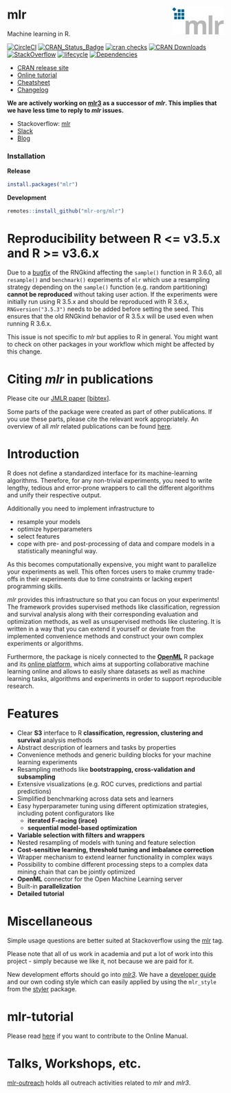 # mlr <img src="man/figures/logo.png" align="right" />

Machine learning in R.

[![CircleCI](https://img.shields.io/circleci/build/gh/mlr-org/mlr/master?label=Linux&logo=circle&logoColor=green&style=flat-square)](https://circleci.com/gh/mlr-org/mlr)
[![CRAN\_Status\_Badge](http://www.r-pkg.org/badges/version-ago/mlr)](https://cran.r-project.org/package=mlr)
[![cran checks](https://cranchecks.info/badges/worst/mlr)](https://cran.r-project.org/web/checks/check_results_mlr.html)
[![CRAN Downloads](https://cranlogs.r-pkg.org/badges/mlr)](https://cran.rstudio.com/web/packages/mlr/index.html)
[![StackOverflow](https://img.shields.io/badge/stackoverflow-mlr-blue.svg)](https://stackoverflow.com/questions/tagged/mlr)
[![lifecycle](https://img.shields.io/badge/lifecycle-retired-orange.svg)](https://www.tidyverse.org/lifecycle/#retired)
[![Dependencies](https://tinyverse.netlify.com/badge/mlr)](https://cran.r-project.org/package=mlr)

* [CRAN release site](https://CRAN.R-project.org/package=mlr)
* [Online tutorial](https://mlr.mlr-org.com/index.html)
* [Cheatsheet](https://github.com/mlr-org/mlr/blob/master/addon/cheatsheet/MlrCheatsheet.pdf)
* [Changelog](https://mlr.mlr-org.com/news/index.html)

**We are actively working on [mlr3](https://github.com/mlr-org/mlr3) as a successor of *mlr*. This implies that we have less time to reply to *mlr* issues.**

* Stackoverflow: [mlr](https://stackoverflow.com/questions/tagged/mlr)
* [Slack](https://mlr-org.slack.com/)
* [Blog](https://mlr-org.com/)

### Installation

**Release**

```r
install.packages("mlr")
```

**Development**

```R
remotes::install_github("mlr-org/mlr")
```

# Reproducibility between R <= v3.5.x and R >= v3.6.x

Due to a [bugfix](https://bugs.r-project.org/bugzilla/show_bug.cgi?id=17494) of the RNGkind affecting the `sample()` function in R 3.6.0, all `resample()` and `benchmark()` experiments of `mlr` which use a resampling strategy depending on the `sample()` function (e.g. random partitioning) **cannot be reproduced** without taking user action.
If the experiments were initially run using R 3.5.x and should be reproduced with R 3.6.x, `RNGversion("3.5.3")` needs to be added before setting the seed.
This ensures that the old RNGkind behavior of R 3.5.x will be used even when running R 3.6.x.

This issue is not specific to _mlr_ but applies to R in general.
You might want to check on other packages in your workflow which might be affected by this change.

# Citing _mlr_ in publications
Please cite our [JMLR paper](http://jmlr.org/papers/v17/15-066.html) [[bibtex](http://www.jmlr.org/papers/v17/15-066.bib)].

Some parts of the package were created as part of other publications.
If you use these parts, please cite the relevant work appropriately.
An overview of all _mlr_ related publications can be found [here](https://mlr.mlr-org.com/articles/tutorial/mlr_publications.html).

# Introduction

R does not define a standardized interface for its machine-learning algorithms.
Therefore, for any non-trivial experiments, you need to write lengthy, tedious and error-prone wrappers to call the different algorithms and unify their respective output.

Additionally you need to implement infrastructure to
- resample your models
- optimize hyperparameters
- select features
- cope with pre- and post-processing of data and compare models in a statistically meaningful way.

As this becomes computationally expensive, you might want to parallelize your experiments as well. This often forces users to make crummy trade-offs in their experiments due to time constraints or lacking expert programming skills.

_mlr_ provides this infrastructure so that you can focus on your experiments!
The framework provides supervised methods like classification, regression and survival analysis along with their corresponding evaluation and optimization methods, as well as unsupervised methods like clustering.
It is written in a way that you can extend it yourself or deviate from the implemented convenience methods and construct your own complex experiments or algorithms.

Furthermore, the package is nicely connected to the [**OpenML**](https://github.com/openml/openml-r) R package and its [online platform](https://www.openml.org/), which aims at supporting collaborative machine learning online and allows to easily share datasets as well as machine learning tasks, algorithms and experiments in order to support reproducible research.

# Features

* Clear **S3** interface to R **classification, regression, clustering and survival** analysis methods
* Abstract description of learners and tasks by properties
* Convenience methods and generic building blocks for your machine learning experiments
* Resampling methods like **bootstrapping, cross-validation and subsampling**
* Extensive visualizations (e.g. ROC curves, predictions and partial predictions)
* Simplified benchmarking across data sets and learners
* Easy hyperparameter tuning using different optimization strategies, including potent configurators like
  - **iterated F-racing (irace)**
  - **sequential model-based optimization**
* **Variable selection with filters and wrappers**
* Nested resampling of models with tuning and feature selection
* **Cost-sensitive learning, threshold tuning and imbalance correction**
* Wrapper mechanism to extend learner functionality in complex ways
* Possibility to combine different processing steps to a complex data mining chain that can be jointly optimized
* **OpenML** connector for the Open Machine Learning server
* Built-in **parallelization**
* **Detailed tutorial**

# Miscellaneous

Simple usage questions are better suited at Stackoverflow using the [mlr](https://stackoverflow.com/questions/tagged/mlr) tag.

Please note that all of us work in academia and put a lot of work into this project - simply because we like it, not because we are paid for it.

New development efforts should go into [_mlr3_](https://github.com/mlr-org/mlr3).
We have a [developer guide](https://www.notion.so/mlrorg/Developer-Guide-65e60b651a2e44e89a36b72df92158ea) and our own coding style which can easily applied by using the `mlr_style` from the [styler](https://github.com/r-lib/styler) package.

# mlr-tutorial

Please read [here](https://www.notion.so/mlrorg/mlr-Tutorial-b71444fe979c4a8cafe91e10e7f81d79) if you want to contribute to the Online Manual.

# Talks, Workshops, etc.

[mlr-outreach](https://github.com/mlr-org/mlr-outreach) holds all outreach activities related to _mlr_ and _mlr3_.
